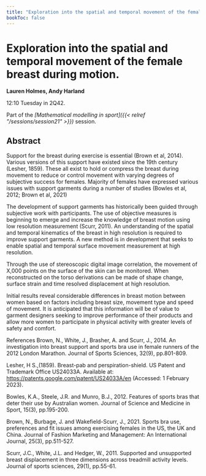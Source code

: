 ```yaml
---
title: "Exploration into the spatial and temporal movement of the female breast during motion."
bookToc: false
---
```


# Exploration into the spatial and temporal movement of the female breast during motion.

**Lauren Holmes, Andy Harland**

12:10 Tuesday in 2Q42.

Part of the *[Mathematical modelling in sport]({{< relref "/sessions/session21" >}})* session.

## Abstract

Support for the breast during exercise is essential (Brown et al, 2014). Various versions of this support have existed since the 19th century (Lesher, 1859). These all exist to hold or compress the breast during movement to reduce or control movement with varying degrees of subjective success for females. Majority of females have expressed various issues with support garments during a number of studies (Bowles et al, 2012; Brown et al, 2021)

The development of support garments has historically been guided through subjective work with participants. The use of objective measures is beginning to emerge and increase the knowledge of breast motion using low resolution measurement (Scurr, 2011). An understanding of the spatial and temporal kinematics of the breast in high resolution is required to improve support garments. A new method is in development that seeks to enable spatial and temporal surface movement measurement at high resolution.

Through the use of stereoscopic digital image correlation, the movement of X,000 points on the surface of the skin can be monitored. When reconstructed on the torso derivations can be made of shape change, surface strain and time resolved displacement at high resolution.

Initial results reveal considerable differences in breast motion between women based on factors including breast size, movement type and speed of movement. It is anticipated that this information will be of value to garment designers seeking to improve performance of their products and allow more women to participate in physical activity with greater levels of safety and comfort.

References
Brown, N., White, J., Brasher, A. and Scurr, J., 2014. An investigation into breast support and sports bra use in female runners of the 2012 London Marathon. Journal of Sports Sciences, 32(9), pp.801-809.

Lesher, H S.,(1859). Breast-pab and perspiration-shield. US Patent and Trademark Office US24033A. Available at: https://patents.google.com/patent/US24033A/en (Accessed: 1 February 2023).

Bowles, K.A., Steele, J.R. and Munro, B.J., 2012. Features of sports bras that deter their use by Australian women. Journal of Science and Medicine in Sport, 15(3), pp.195-200.

Brown, N., Burbage, J. and Wakefield-Scurr, J., 2021. Sports bra use, preferences and fit issues among exercising females in the US, the UK and China. Journal of Fashion Marketing and Management: An International Journal, 25(3), pp.511-527.

Scurr, J.C., White, J.L. and Hedger, W., 2011. Supported and unsupported breast displacement in three dimensions across treadmill activity levels. Journal of sports sciences, 29(1), pp.55-61.



